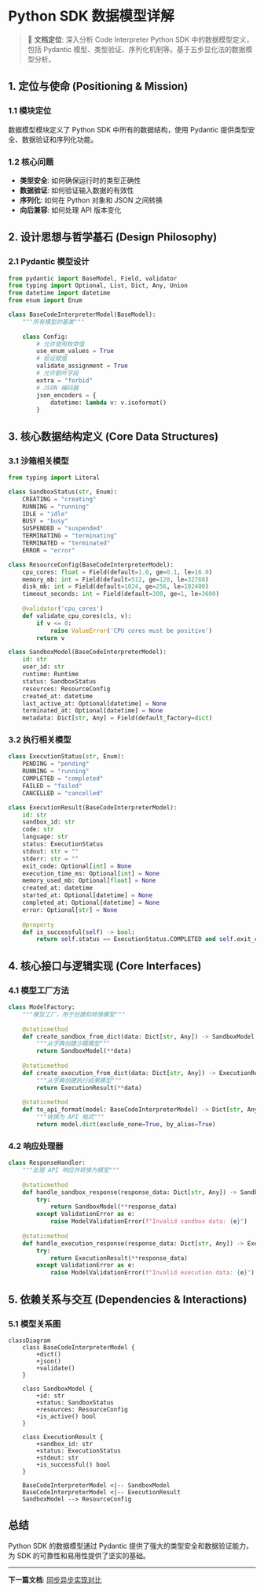 # Python SDK 数据模型详解

> 🎯 **文档定位**: 深入分析 Code Interpreter Python SDK 中的数据模型定义，包括 Pydantic 模型、类型验证、序列化机制等。基于五步显化法的数据模型分析。

## 1. 定位与使命 (Positioning & Mission)

### 1.1 模块定位
数据模型模块定义了 Python SDK 中所有的数据结构，使用 Pydantic 提供类型安全、数据验证和序列化功能。

### 1.2 核心问题
- **类型安全**: 如何确保运行时的类型正确性
- **数据验证**: 如何验证输入数据的有效性  
- **序列化**: 如何在 Python 对象和 JSON 之间转换
- **向后兼容**: 如何处理 API 版本变化

## 2. 设计思想与哲学基石 (Design Philosophy)

### 2.1 Pydantic 模型设计
```python
from pydantic import BaseModel, Field, validator
from typing import Optional, List, Dict, Any, Union
from datetime import datetime
from enum import Enum

class BaseCodeInterpreterModel(BaseModel):
    """所有模型的基类"""
    
    class Config:
        # 允许使用枚举值
        use_enum_values = True
        # 验证赋值
        validate_assignment = True  
        # 允许额外字段
        extra = "forbid"
        # JSON 编码器
        json_encoders = {
            datetime: lambda v: v.isoformat()
        }
```

## 3. 核心数据结构定义 (Core Data Structures)

### 3.1 沙箱相关模型
```python
from typing import Literal

class SandboxStatus(str, Enum):
    CREATING = "creating"
    RUNNING = "running" 
    IDLE = "idle"
    BUSY = "busy"
    SUSPENDED = "suspended"
    TERMINATING = "terminating"
    TERMINATED = "terminated"
    ERROR = "error"

class ResourceConfig(BaseCodeInterpreterModel):
    cpu_cores: float = Field(default=1.0, ge=0.1, le=16.0)
    memory_mb: int = Field(default=512, ge=128, le=32768)
    disk_mb: int = Field(default=1024, ge=256, le=102400)
    timeout_seconds: int = Field(default=300, ge=1, le=3600)
    
    @validator('cpu_cores')
    def validate_cpu_cores(cls, v):
        if v <= 0:
            raise ValueError('CPU cores must be positive')
        return v

class SandboxModel(BaseCodeInterpreterModel):
    id: str
    user_id: str
    runtime: Runtime
    status: SandboxStatus
    resources: ResourceConfig
    created_at: datetime
    last_active_at: Optional[datetime] = None
    terminated_at: Optional[datetime] = None
    metadata: Dict[str, Any] = Field(default_factory=dict)
```

### 3.2 执行相关模型
```python
class ExecutionStatus(str, Enum):
    PENDING = "pending"
    RUNNING = "running"
    COMPLETED = "completed"
    FAILED = "failed"
    CANCELLED = "cancelled"

class ExecutionResult(BaseCodeInterpreterModel):
    id: str
    sandbox_id: str
    code: str
    language: str
    status: ExecutionStatus
    stdout: str = ""
    stderr: str = ""
    exit_code: Optional[int] = None
    execution_time_ms: Optional[int] = None
    memory_used_mb: Optional[float] = None
    created_at: datetime
    started_at: Optional[datetime] = None
    completed_at: Optional[datetime] = None
    error: Optional[str] = None
    
    @property
    def is_successful(self) -> bool:
        return self.status == ExecutionStatus.COMPLETED and self.exit_code == 0
```

## 4. 核心接口与逻辑实现 (Core Interfaces)

### 4.1 模型工厂方法
```python
class ModelFactory:
    """模型工厂，用于创建和转换模型"""
    
    @staticmethod
    def create_sandbox_from_dict(data: Dict[str, Any]) -> SandboxModel:
        """从字典创建沙箱模型"""
        return SandboxModel(**data)
    
    @staticmethod
    def create_execution_from_dict(data: Dict[str, Any]) -> ExecutionResult:
        """从字典创建执行结果模型"""
        return ExecutionResult(**data)
    
    @staticmethod
    def to_api_format(model: BaseCodeInterpreterModel) -> Dict[str, Any]:
        """转换为 API 格式"""
        return model.dict(exclude_none=True, by_alias=True)
```

### 4.2 响应处理器
```python
class ResponseHandler:
    """处理 API 响应并转换为模型"""
    
    @staticmethod
    def handle_sandbox_response(response_data: Dict[str, Any]) -> SandboxModel:
        try:
            return SandboxModel(**response_data)
        except ValidationError as e:
            raise ModelValidationError(f"Invalid sandbox data: {e}")
    
    @staticmethod  
    def handle_execution_response(response_data: Dict[str, Any]) -> ExecutionResult:
        try:
            return ExecutionResult(**response_data)
        except ValidationError as e:
            raise ModelValidationError(f"Invalid execution data: {e}")
```

## 5. 依赖关系与交互 (Dependencies & Interactions)

### 5.1 模型关系图
```mermaid
classDiagram
    class BaseCodeInterpreterModel {
        +dict()
        +json()
        +validate()
    }
    
    class SandboxModel {
        +id: str
        +status: SandboxStatus
        +resources: ResourceConfig
        +is_active() bool
    }
    
    class ExecutionResult {
        +sandbox_id: str
        +status: ExecutionStatus
        +stdout: str
        +is_successful() bool
    }
    
    BaseCodeInterpreterModel <|-- SandboxModel
    BaseCodeInterpreterModel <|-- ExecutionResult
    SandboxModel --> ResourceConfig
```

## 总结

Python SDK 的数据模型通过 Pydantic 提供了强大的类型安全和数据验证能力，为 SDK 的可靠性和易用性提供了坚实的基础。

---

**下一篇文档**: [同步异步实现对比](docs/30_code_interpreter_python_sync_async.md)